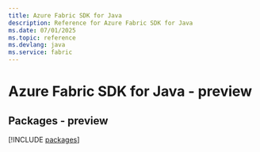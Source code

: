 ```yaml
---
title: Azure Fabric SDK for Java
description: Reference for Azure Fabric SDK for Java
ms.date: 07/01/2025
ms.topic: reference
ms.devlang: java
ms.service: fabric
---
```

# Azure Fabric SDK for Java - preview
## Packages - preview
[!INCLUDE [packages](fabric-index.md)]